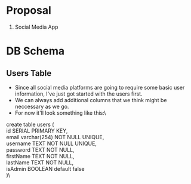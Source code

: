 # Proposal
1. Social Media App 

# DB Schema 
## Users Table
  - Since all social media platforms are going to require some basic user information, I've just got started with the users first.
  - We can always add additional columns that we think might be neccessary as we go.
  - For now it'll look something like this:\
  
  create table users (\
    id SERIAL PRIMARY KEY,\
    email varchar(254) NOT NULL UNIQUE,\
    username TEXT NOT NULL UNIQUE,\
    password TEXT NOT NULL,\
    firstName TEXT NOT NULL,\
    lastName TEXT NOT NULL,\
    isAdmin BOOLEAN default false\
  )\
  

